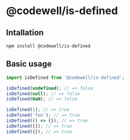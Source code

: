 # @codewell/is-defined

## Intallation

```
npm install @codewell/is-defined
```

## Basic usage

```JavaScript
import isDefined from '@codewell/is-defined';

isDefined(undefined); // => false
isDefined(null); // => false
isDefined(NaN); // => false

isDefined(1); // => true
isDefined('foo'); // => true
isDefined(() => {}); // => true
isDefined([]); // => true
isDefined({}); // => true
```
